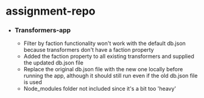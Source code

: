 # assignment-repo
* ### Transformers-app
  *  Filter by faction functionality won't work with the default db.json because transformers don't have a faction property
  *  Added the faction property to all existing transformers and supplied the updated db.json file
  *  Replace the original db.json file with the new one locally before running the app, although it should still run even if the old db.json file is used
  *  Node_modules folder not included since it's a bit too 'heavy'
